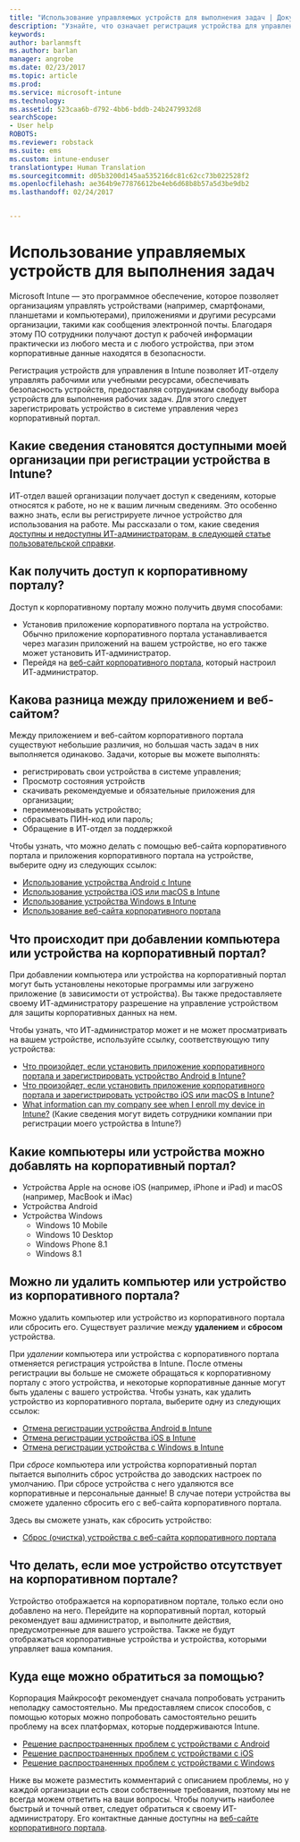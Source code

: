 ```yaml
---
title: "Использование управляемых устройств для выполнения задач | Документы Майкрософт"
description: "Узнайте, что означает регистрация устройства для управления с помощью Intune."
keywords: 
author: barlanmsft
ms.author: barlan
manager: angrobe
ms.date: 02/23/2017
ms.topic: article
ms.prod: 
ms.service: microsoft-intune
ms.technology: 
ms.assetid: 523caa6b-d792-4bb6-bddb-24b2479932d8
searchScope:
- User help
ROBOTS: 
ms.reviewer: robstack
ms.suite: ems
ms.custom: intune-enduser
translationtype: Human Translation
ms.sourcegitcommit: d05b3200d145aa535216dc81c62cc73b022528f2
ms.openlocfilehash: ae364b9e77876612be4eb6d68b8b57a5d3be9db2
ms.lasthandoff: 02/24/2017


---
```


# <a name="use-managed-devices-to-get-work-done"></a>Использование управляемых устройств для выполнения задач
Microsoft Intune — это программное обеспечение, которое позволяет организациям управлять устройствами (например, смартфонами, планшетами и компьютерами), приложениями и другими ресурсами организации, такими как сообщения электронной почты. Благодаря этому ПО сотрудники получают доступ к рабочей информации практически из любого места и с любого устройства, при этом корпоративные данные находятся в безопасности.

Регистрация устройств для управления в Intune позволяет ИТ-отделу управлять рабочими или учебными ресурсами, обеспечивать безопасность устройств, предоставляя сотрудникам свободу выбора устройств для выполнения рабочих задач. Для этого следует зарегистрировать устройство в системе управления через корпоративный портал.

## <a name="what-information-can-my-company-see-when-i-enroll-my-device-in-intune"></a>Какие сведения становятся доступными моей организации при регистрации устройства в Intune?
ИТ-отдел вашей организации получает доступ к сведениям, которые относятся к работе, но не к вашим личным сведениям. Это особенно важно знать, если вы регистрируете личное устройство для использования на работе. Мы рассказали о том, какие сведения [доступны и недоступны ИТ-администраторам, в следующей статье пользовательской справки](what-info-can-your-company-see-when-you-enroll-your-device-in-intune.md).

## <a name="how-do-i-get-the-company-portal"></a>Как получить доступ к корпоративному порталу?
Доступ к корпоративному порталу можно получить двумя способами:

- Установив приложение корпоративного портала на устройство. Обычно приложение корпоративного портала устанавливается через магазин приложений на вашем устройстве, но его также может установить ИТ-администратор.
- Перейдя на [веб-сайт корпоративного портала](http://portal.manage.microsoft.com), который настроил ИТ-администратор.

## <a name="whats-the-difference-between-the-app-and-the-website"></a>Какова разница между приложением и веб-сайтом?
Между приложением и веб-сайтом корпоративного портала существуют небольшие различия, но большая часть задач в них выполняется одинаково. Задачи, которые вы можете выполнять:

- регистрировать свои устройства в системе управления;
- Просмотр состояния устройств
- скачивать рекомендуемые и обязательные приложения для организации;
- переименовывать устройство;
- сбрасывать ПИН-код или пароль;
- Обращение в ИТ-отдел за поддержкой

Чтобы узнать, что можно делать с помощью веб-сайта корпоративного портала и приложения корпоративного портала на устройстве, выберите одну из следующих ссылок:

- [Использование устройства Android с Intune](using-your-android-device-with-intune.md)
- [Использование устройства iOS или macOS в Intune](using-your-ios-or-macOS-device-with-intune.md)
- [Использование устройства Windows в Intune](using-your-windows-device-with-intune.md)
- [Использование веб-сайта корпоративного портала](using-the-intune-company-portal-website.md)

## <a name="what-happens-when-you-add-a-computer-or-device-to-the-company-portal"></a>Что происходит при добавлении компьютера или устройства на корпоративный портал?
При добавлении компьютера или устройства на корпоративный портал могут быть установлены некоторые программы или загружено приложение (в зависимости от устройства). Вы также предоставляете своему ИТ-администратору разрешение на управление устройством для защиты корпоративных данных на нем.

Чтобы узнать, что ИТ-администратор может и не может просматривать на вашем устройстве, используйте ссылку, соответствующую типу устройства:

- [Что произойдет, если установить приложение корпоративного портала и зарегистрировать устройство Android в Intune?](what-happens-if-you-install-the-company-portal-app-and-enroll-your-device-in-intune-android.md)
- [Что произойдет, если установить приложение корпоративного портала и зарегистрировать устройство iOS или macOS в Intune?](what-happens-if-you-install-the-company-portal-app-and-enroll-your-device-in-intune-ios.md)
- [What information can my company see when I enroll my device in Intune?](what-info-can-your-company-see-when-you-enroll-your-device-in-intune.md) (Какие сведения могут видеть сотрудники компании при регистрации моего устройства в Intune?)

## <a name="what-kind-of-computers-or-devices-can-you-add-to-the-company-portal"></a>Какие компьютеры или устройства можно добавлять на корпоративный портал?
-   Устройства Apple на основе iOS (например, iPhone и iPad) и macOS (например, MacBook и iMac)
-   Устройства Android
-   Устройства Windows
    -   Windows 10 Mobile
    -   Windows 10 Desktop
    -   Windows Phone 8.1
    -   Windows 8.1

## <a name="can-you-remove-a-computer-or-device-from-the-company-portal"></a>Можно ли удалить компьютер или устройство из корпоративного портала?
Можно удалить компьютер или устройство из корпоративного портала или сбросить его. Существует различие между **удалением** и **сбросом** устройства.

При *удалении* компьютера или устройства с корпоративного портала отменяется регистрация устройства в Intune. После отмены регистрации вы больше не сможете обращаться к корпоративному порталу с этого устройства, и некоторые корпоративные данные могут быть удалены с вашего устройства. Чтобы узнать, как удалить устройство из корпоративного портала, выберите одну из следующих ссылок:

- [Отмена регистрации устройства Android в Intune](unenroll-your-device-from-intune-android.md)
- [Отмена регистрации устройства iOS в Intune](unenroll-your-device-from-intune-ios.md)
- [Отмена регистрации устройства с Windows в Intune](unenroll-your-device-from-intune-windows.md)

При *сбросе* компьютера или устройства корпоративный портал пытается выполнить сброс устройства до заводских настроек по умолчанию. При сбросе устройства с него удаляются все корпоративные и персональные данные! В случае потери устройства вы сможете удаленно сбросить его с веб-сайта корпоративного портала.

Здесь вы сможете узнать, как сбросить устройство:

- [Сброс (очистка) устройства с веб-сайта корпоративного портала](reset-erase-your-device-cpwebsite.md)

## <a name="what-if-i-cant-see-my-device-in-the-company-portal"></a>Что делать, если мое устройство отсутствует на корпоративном портале?
Устройство отображается на корпоративном портале, только если оно добавлено на него. Перейдите на корпоративный портал, который рекомендует ваш администратор, и выполните действия, предусмотренные для вашего устройства. Также не будут отображаться корпоративные устройства и устройства, которыми управляет ваша компания.

## <a name="where-else-can-i-go-for-help"></a>Куда еще можно обратиться за помощью?
Корпорация Майкрософт рекомендует сначала попробовать устранить неполадку самостоятельно. Мы предоставляем список способов, с помощью которых можно попробовать самостоятельно решить проблему на всех платформах, которые поддерживаются Intune.

- [Решение распространенных проблем с устройствами с Android](troubleshoot-your-device-android.md)
- [Решение распространенных проблем с устройствами с iOS](troubleshoot-your-device-ios.md)
- [Решение распространенных проблем с устройствами с Windows](troubleshoot-your-device-windows.md)

Ниже вы можете разместить комментарий с описанием проблемы, но у каждой организации есть свои собственные требования, поэтому мы не всегда можем ответить на ваши вопросы. Чтобы получить наиболее быстрый и точный ответ, следует обратиться к своему ИТ-администратору. Его контактные данные доступны на [веб-сайте корпоративного портала](http://portal.manage.microsoft.com).

